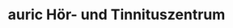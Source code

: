 ---
title: "auric Hör- und Tinnituszentrum"
url: /reutlingen/auric-hoer-und-tinnituszentrum/
shop: Hörgeräte
---